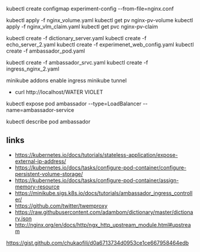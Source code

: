 kubectl create configmap experiment-config  --from-file=nginx.conf

kubectl apply -f nginx_volume.yaml
kubectl get pv nginx-pv-volume
kubectl apply -f nginx_vlm_claim.yaml
kubectl get pvc nginx-pv-claim

kubectl create -f dictionary_server.yaml
kubectl create -f echo_server_2.yaml
kubectl create -f experimenet_web_config.yaml
kubectl create -f ambassador_pod.yaml

kubectl create -f ambassador_srvc.yaml
kubectl create -f ingress_nginx_2.yaml

minikube addons enable ingress
minikube tunnel

-  curl http://localhost/WATER VIOLET

kubectl expose pod ambassador --type=LoadBalancer --name=ambassador-service

kubectl describe pod ambassador


## links

- https://kubernetes.io/docs/tutorials/stateless-application/expose-external-ip-address/
- https://kubernetes.io/docs/tasks/configure-pod-container/configure-persistent-volume-storage/
- https://kubernetes.io/docs/tasks/configure-pod-container/assign-memory-resource
- https://minikube.sigs.k8s.io/docs/tutorials/ambassador_ingress_controller/
- https://github.com/twitter/twemproxy
- https://raw.githubusercontent.com/adambom/dictionary/master/dictionary.json
- http://nginx.org/en/docs/http/ngx_http_upstream_module.html#upstream




https://gist.github.com/chukaofili/d0a6713734d0953ce1ce667958464edb

